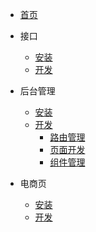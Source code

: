 * [首页](/)
* 接口
  * [安装](/api/)
  * [开发](/api/dev.md)
    
* 后台管理
  * [安装](/backend/)
  * [开发](/backend/dev.md)
    - [路由管理](/backend/router.md)
    - [页面开发](/backend/page.md)
    - [组件管理](/backend/component.md)
* 电商页
  * [安装](/store/)
  * [开发](/store/dev.md)